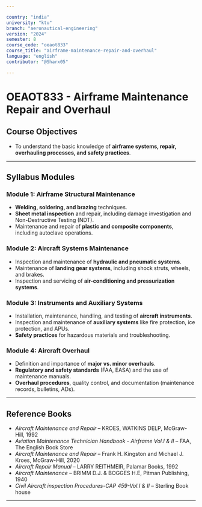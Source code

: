 ```yaml
---

country: "india"
university: "ktu"
branch: "aeronautical-engineering"
version: "2024"
semester: 8
course_code: "oeaot833"
course_title: "airframe-maintenance-repair-and-overhaul"
language: "english"
contributor: "@Sharx05"

---
```


# OEAOT833 - Airframe Maintenance Repair and Overhaul

## Course Objectives

-   To understand the basic knowledge of **airframe systems, repair, overhauling processes, and safety practices**.

---

## Syllabus Modules

### Module 1: Airframe Structural Maintenance

-   **Welding, soldering, and brazing** techniques.
-   **Sheet metal inspection** and repair, including damage investigation and Non-Destructive Testing (NDT).
-   Maintenance and repair of **plastic and composite components**, including autoclave operations.

### Module 2: Aircraft Systems Maintenance

-   Inspection and maintenance of **hydraulic and pneumatic systems**.
-   Maintenance of **landing gear systems**, including shock struts, wheels, and brakes.
-   Inspection and servicing of **air-conditioning and pressurization systems**.

### Module 3: Instruments and Auxiliary Systems

-   Installation, maintenance, handling, and testing of **aircraft instruments**.
-   Inspection and maintenance of **auxiliary systems** like fire protection, ice protection, and APUs.
-   **Safety practices** for hazardous materials and troubleshooting.

### Module 4: Aircraft Overhaul

-   Definition and importance of **major vs. minor overhauls**.
-   **Regulatory and safety standards** (FAA, EASA) and the use of maintenance manuals.
-   **Overhaul procedures**, quality control, and documentation (maintenance records, bulletins, ADs).

---

## Reference Books

-   *Aircraft Maintenance and Repair* – KROES, WATKINS DELP, McGraw-Hill, 1992
-   *Aviation Maintenance Technician Handbook - Airframe Vol.I & II* – FAA, The English Book Store
-   *Aircraft Maintenance and Repair* – Frank H. Kingston and Michael J. Kroes, McGraw-Hill, 2020
-   *Aircraft Repair Manual* – LARRY REITHMEIR, Palamar Books, 1992
-   *Aircraft Maintenance* – BRIMM D.J. & BOGGES H.E, Pitman Publishing, 1940
-   *Civil Aircraft inspection Procedures-CAP 459-Vol.I & II* – Sterling Book house

---
